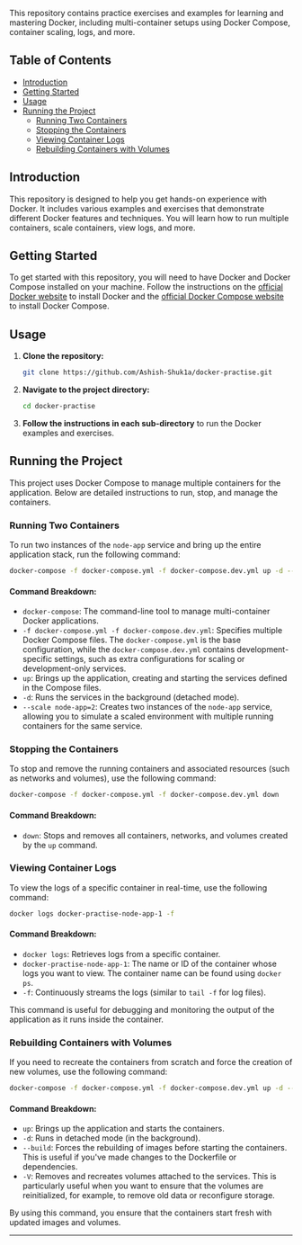 
This repository contains practice exercises and examples for learning and mastering Docker, including multi-container setups using Docker Compose, container scaling, logs, and more.

## Table of Contents

- [Introduction](#introduction)
- [Getting Started](#getting-started)
- [Usage](#usage)
- [Running the Project](#running-the-project)
  - [Running Two Containers](#running-two-containers)
  - [Stopping the Containers](#stopping-the-containers)
  - [Viewing Container Logs](#viewing-container-logs)
  - [Rebuilding Containers with Volumes](#rebuilding-containers-with-volumes)

## Introduction

This repository is designed to help you get hands-on experience with Docker. It includes various examples and exercises that demonstrate different Docker features and techniques. You will learn how to run multiple containers, scale containers, view logs, and more.

## Getting Started

To get started with this repository, you will need to have Docker and Docker Compose installed on your machine. Follow the instructions on the [official Docker website](https://docs.docker.com/get-docker/) to install Docker and the [official Docker Compose website](https://docs.docker.com/compose/install/) to install Docker Compose.

## Usage

1. **Clone the repository:**
    ```bash
    git clone https://github.com/Ashish-Shuk1a/docker-practise.git
    ```
2. **Navigate to the project directory:**
    ```bash
    cd docker-practise
    ```
3. **Follow the instructions in each sub-directory** to run the Docker examples and exercises.

## Running the Project

This project uses Docker Compose to manage multiple containers for the application. Below are detailed instructions to run, stop, and manage the containers.

### Running Two Containers

To run two instances of the `node-app` service and bring up the entire application stack, run the following command:

```bash
docker-compose -f docker-compose.yml -f docker-compose.dev.yml up -d --scale node-app=2
```

#### Command Breakdown:
- `docker-compose`: The command-line tool to manage multi-container Docker applications.
- `-f docker-compose.yml -f docker-compose.dev.yml`: Specifies multiple Docker Compose files. The `docker-compose.yml` is the base configuration, while the `docker-compose.dev.yml` contains development-specific settings, such as extra configurations for scaling or development-only services.
- `up`: Brings up the application, creating and starting the services defined in the Compose files.
- `-d`: Runs the services in the background (detached mode).
- `--scale node-app=2`: Creates two instances of the `node-app` service, allowing you to simulate a scaled environment with multiple running containers for the same service.

### Stopping the Containers

To stop and remove the running containers and associated resources (such as networks and volumes), use the following command:

```bash
docker-compose -f docker-compose.yml -f docker-compose.dev.yml down
```

#### Command Breakdown:
- `down`: Stops and removes all containers, networks, and volumes created by the `up` command.

### Viewing Container Logs

To view the logs of a specific container in real-time, use the following command:

```bash
docker logs docker-practise-node-app-1 -f
```

#### Command Breakdown:
- `docker logs`: Retrieves logs from a specific container.
- `docker-practise-node-app-1`: The name or ID of the container whose logs you want to view. The container name can be found using `docker ps`.
- `-f`: Continuously streams the logs (similar to `tail -f` for log files).

This command is useful for debugging and monitoring the output of the application as it runs inside the container.

### Rebuilding Containers with Volumes

If you need to recreate the containers from scratch and force the creation of new volumes, use the following command:

```bash
docker-compose -f docker-compose.yml -f docker-compose.dev.yml up -d --build -V
```

#### Command Breakdown:
- `up`: Brings up the application and starts the containers.
- `-d`: Runs in detached mode (in the background).
- `--build`: Forces the rebuilding of images before starting the containers. This is useful if you've made changes to the Dockerfile or dependencies.
- `-V`: Removes and recreates volumes attached to the services. This is particularly useful when you want to ensure that the volumes are reinitialized, for example, to remove old data or reconfigure storage.

By using this command, you ensure that the containers start fresh with updated images and volumes.

---
